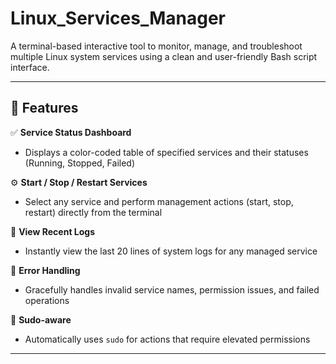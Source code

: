 # Linux_Services_Manager

A terminal-based interactive tool to monitor, manage, and troubleshoot multiple Linux system services using a clean and user-friendly Bash script interface.

---

## 📌 Features

✅ **Service Status Dashboard**  
- Displays a color-coded table of specified services and their statuses (Running, Stopped, Failed)

⚙️ **Start / Stop / Restart Services**  
- Select any service and perform management actions (start, stop, restart) directly from the terminal

📄 **View Recent Logs**  
- Instantly view the last 20 lines of system logs for any managed service

🧯 **Error Handling**  
- Gracefully handles invalid service names, permission issues, and failed operations

🔐 **Sudo-aware**  
- Automatically uses `sudo` for actions that require elevated permissions

---
